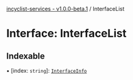 [incyclist-services - v1.0.0-beta.1](../README.md) / InterfaceList

# Interface: InterfaceList

## Indexable

▪ [index: `string`]: [`InterfaceInfo`](InterfaceInfo.md)

